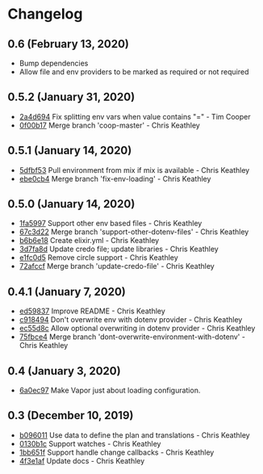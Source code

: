 # Changelog

## 0.6 (February 13, 2020)

* Bump dependencies
* Allow file and env providers to be marked as required or not required

## 0.5.2 (January 31, 2020)

* [2a4d694](https://github.com/keathley/vapor/commit/2a4d6944d1bbe4302ba38db15d4ca087e8268e32) Fix splitting env vars when value contains "=" - Tim Cooper
* [0f00b17](https://github.com/keathley/vapor/commit/0f00b176d1a365b2c61238f4705b1c1d4cce5a3c) Merge branch 'coop-master' - Chris Keathley

## 0.5.1 (January 14, 2020)

* [5dfbf53](https://github.com/keathley/vapor/commit/5dfbf53e2825e3401d7239aa6e6dacf1511577a6) Pull environment from mix if mix is available - Chris Keathley
* [ebe0cb4](https://github.com/keathley/vapor/commit/ebe0cb417fa586cdd04b0690272606d87ce52b4d) Merge branch 'fix-env-loading' - Chris Keathley

## 0.5.0 (January 14, 2020)

* [1fa5997](https://github.com/keathley/vapor/commit/1fa59975c142efd12cc1673d03c64cfbc302f49f) Support other env based files - Chris Keathley
* [67c3d22](https://github.com/keathley/vapor/commit/67c3d22a66dd122d7f3c8cc6eeb0e58898d98048) Merge branch 'support-other-dotenv-files' - Chris Keathley
* [b6b6e18](https://github.com/keathley/vapor/commit/b6b6e1841e9a9be999b260bc82d9c1e2e0d0e0a1) Create elixir.yml - Chris Keathley
* [3d7fa8d](https://github.com/keathley/vapor/commit/3d7fa8d6ac5623f970fc7d11cc7d117fadf0fe2c) Update credo file; update libraries - Chris Keathley
* [e1fc0d5](https://github.com/keathley/vapor/commit/e1fc0d512fd781bf1fa16d55ca48fe7f2bfe03c0) Remove circle support - Chris Keathley
* [72afccf](https://github.com/keathley/vapor/commit/72afccffee405db8d2a9d2708f677080117721ed) Merge branch 'update-credo-file' - Chris Keathley

## 0.4.1 (January 7, 2020)

* [ed59837](https://github.com/keathley/vapor/commit/ed59837f19ba7117b7b325722dc09d0ed919074e) Improve README - Chris Keathley
* [c918494](https://github.com/keathley/vapor/commit/c91849491d72bf41f4bb62b23460d0b27c28f9c6) Don't overwrite env with dotenv provider - Chris Keathley
* [ec55d8c](https://github.com/keathley/vapor/commit/ec55d8c9610e2eafa55277d2f330828cdeba45ca) Allow optional overwriting in dotenv provider - Chris Keathley
* [75fbce4](https://github.com/keathley/vapor/commit/75fbce4cc53eccae6027dfd5e9e2a5570b6108c2) Merge branch 'dont-overwrite-environment-with-dotenv' - Chris Keathley

## 0.4 (January 3, 2020)

* [6a0ec97](https://github.com/keathley/vapor/commit/6a0ec9796b75859b93def7fae65efa753633f2b6) Make Vapor just about loading configuration.

## 0.3 (December 10, 2019)

* [b096011](https://github.com/keathley/vapor/commit/b0960111232754c4c2b4441522e68c0e7791a64e) Use data to define the plan and translations - Chris Keathley
* [0130b1c](https://github.com/keathley/vapor/commit/0130b1c963dddae8454ba5727b0942106bf7a211) Support watches - Chris Keathley
* [1bb651f](https://github.com/keathley/vapor/commit/1bb651f8528bed3650bce78bb7671012a24ddba0) Support handle change callbacks - Chris Keathley
* [4f3e1af](https://github.com/keathley/vapor/commit/4f3e1afb087b2996d1b77931e62f4ca0f3e545b0) Update docs - Chris Keathley
